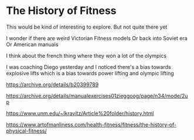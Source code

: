 # The History of Fitness

This would be kind of interesting to explore.
But not quite there yet

I wonder if there are weird Victorian Fitness models
Or back into Soviet era
Or American manuals

I think about the french thing
where they won a lot of the olympics

I was coaching Diego yesterday
and I noticed there's a bias towards explosive lifts
which is a bias towards power lifting and olympic lifting

https://archive.org/details/b20399789

https://archive.org/details/manualexercises01zieggoog/page/n34/mode/2up

https://www.unm.edu/~lkravitz/Article%20folder/history.html

https://www.artofmanliness.com/health-fitness/fitness/the-history-of-physical-fitness/
